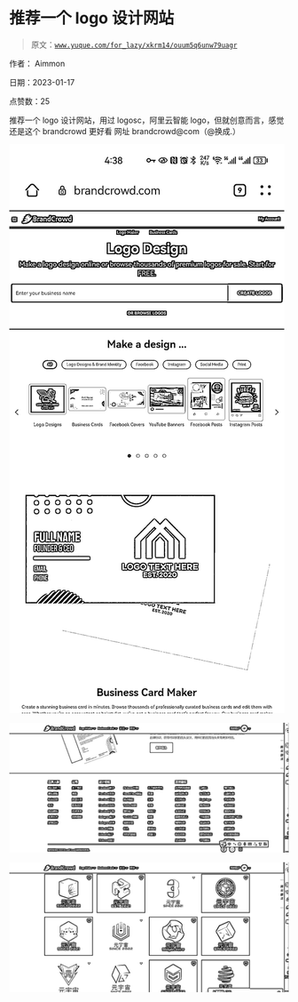 # 推荐一个 logo 设计网站

> 原文：[`www.yuque.com/for_lazy/xkrm14/ouum5q6unw79uagr`](https://www.yuque.com/for_lazy/xkrm14/ouum5q6unw79uagr)

作者： Aimmon 

日期：2023-01-17 

点赞数：25 

推荐一个 logo 设计网站，用过 logosc，阿里云智能 logo，但就创意而言，感觉还是这个 brandcrowd 更好看 网址 brandcrowd@com（@换成.） 

![](img/a1f8ba58557012c8c54981cb6b3df2e5.png) 

![](img/4f767c37e7841e17ff792a99ee4bdcd1.png) 

![](img/3446d6f7b830d745d40a1d3534ccdc12.png) 

